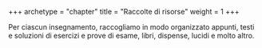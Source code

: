 +++
archetype = "chapter"
title = "Raccolte di risorse"
weight = 1
+++

Per ciascun insegnamento, raccogliamo in modo organizzato appunti, testi e
soluzioni di esercizi e prove di esame, libri, dispense, lucidi e molto altro.
